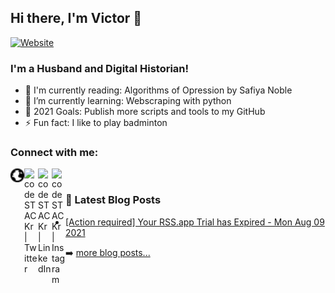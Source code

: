 ## Hi there, I'm Victor 👋

[![Website](https://img.shields.io/website?label=victorharbo.com&style=for-the-badge&url=https%3A%2F%2Fvictorharbo.com)](https://www.victorharbo.com)

### I'm a Husband and Digital Historian!

- 📕 I'm currently reading: Algorithms of Opression by Safiya Noble
- 🌱 I’m currently learning: Webscraping with python
- 🥅 2021 Goals: Publish more scripts and tools to my GitHub
- ⚡ Fun fact: I like to play badminton

### Connect with me:

[<img align="left" alt="victorharbo.com" width="22px" src="https://raw.githubusercontent.com/iconic/open-iconic/master/svg/globe.svg" />][website]
[<img align="left" alt="codeSTACKr | Twitter" width="22px" src="https://cdn.jsdelivr.net/npm/simple-icons@v3/icons/twitter.svg" />][twitter]
[<img align="left" alt="codeSTACKr | LinkedIn" width="22px" src="https://cdn.jsdelivr.net/npm/simple-icons@v3/icons/linkedin.svg" />][linkedin]
[<img align="left" alt="codeSTACKr | Instagram" width="22px" src="https://cdn.jsdelivr.net/npm/simple-icons@v3/icons/instagram.svg" />][instagram]

<br />


### 📕 Latest Blog Posts

<!-- BLOG-POST-LIST:START -->
- [[Action required] Your RSS.app Trial has Expired - Mon Aug 09 2021](https://rss.app)
<!-- BLOG-POST-LIST:END -->

➡️ [more blog posts...](https://www.victorharbo.com)

[website]: https://www.victorharbo.com
[twitter]: https://twitter.com/VictorHarbo
[instagram]: https://www.instagram.com/victorharbo/
[linkedin]: https://www.linkedin.com/in/victor-harbo-johnston-936585156/